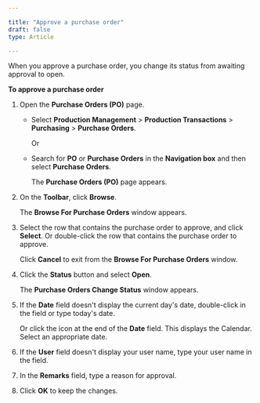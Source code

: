 ```yaml
---

title: "Approve a purchase order"
draft: false
type: Article

---
```


When you approve a purchase order, you change its status from awaiting approval to open.

**To approve a purchase order**

1. Open the **Purchase Orders (PO)** page.

    - Select **Production Management** > **Production Transactions** > **Purchasing** > **Purchase Orders**.

        Or

    - Search for **PO** or **Purchase Orders** in the **Navigation box** and then select **Purchase Orders**.

       The **Purchase Orders (PO)** page appears.

2. On the **Toolbar**, click **Browse**.

    The **Browse For Purchase Orders** window appears.

3. Select the row that contains the purchase order to approve, and click **Select**. Or double-click the row that contains the purchase order to approve.

    Click **Cancel** to exit from the **Browse For Purchase Orders** window.

4. Click the **Status** button and select **Open**.

    The **Purchase Orders Change Status** window appears.

5. If the **Date** field doesn't display the current day's date, double-click in the field or type today's date.

    Or click the icon at the end of the **Date** field. This displays the Calendar. Select an appropriate date.

6. If the **User** field doesn't display your user name, type your user name in the field.

7. In the **Remarks** field, type a reason for approval.

8. Click **OK** to keep the changes.